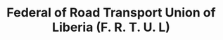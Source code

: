 ---
title: "Federal of Road Transport Union of Liberia (F. R. T. U. L)"
url: /monrovia/federal-of-road-transport-union-of-liberia-f-r-t-u-l/
shop: travel agency
---